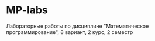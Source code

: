 # MP-labs
Лабораторные работы по дисциплине "Математическое программирование", 8 вариант, 2 курс, 2 семестр
